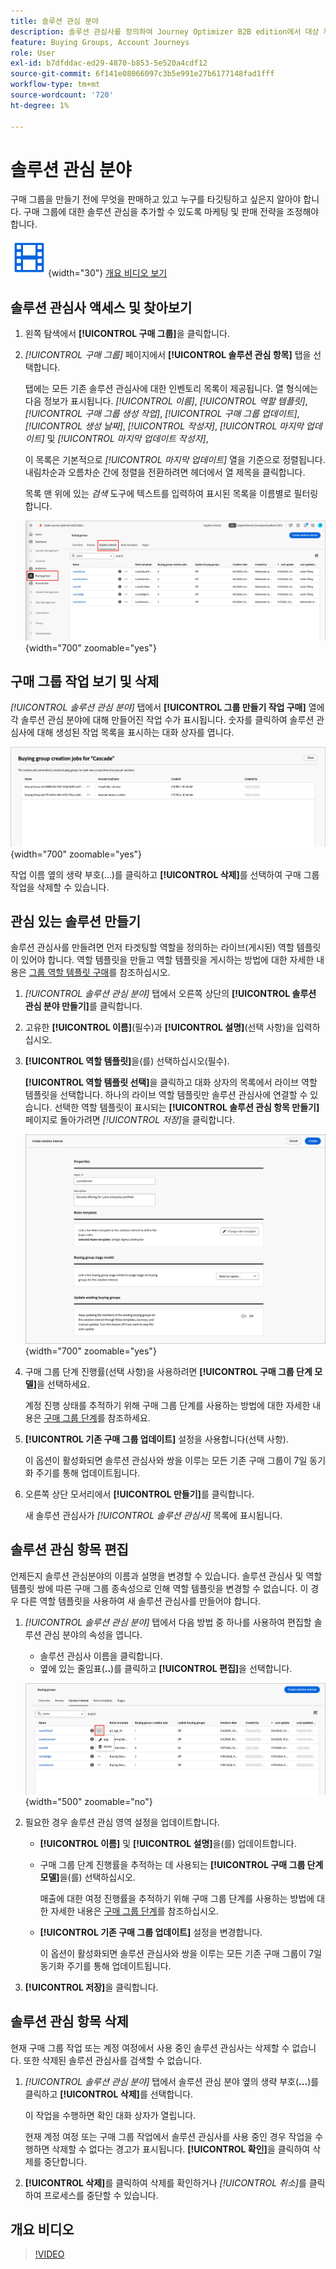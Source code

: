 ```yaml
---
title: 솔루션 관심 분야
description: 솔루션 관심사를 정의하여 Journey Optimizer B2B edition에서 대상 제품을 식별하고 역할 템플릿을 사용하여 구매 그룹을 자동으로 생성합니다.
feature: Buying Groups, Account Journeys
role: User
exl-id: b7dfddac-ed29-4870-b853-5e520a4cdf12
source-git-commit: 6f141e08066097c3b5e991e27b6177148fad1fff
workflow-type: tm+mt
source-wordcount: '720'
ht-degree: 1%

---
```


# 솔루션 관심 분야

구매 그룹을 만들기 전에 무엇을 판매하고 있고 누구를 타깃팅하고 싶은지 알아야 합니다. 구매 그룹에 대한 솔루션 관심을 추가할 수 있도록 마케팅 및 판매 전략을 조정해야 합니다.

![비디오](../../assets/do-not-localize/icon-video.svg){width="30"} [개요 비디오 보기](#overview-video)

## 솔루션 관심사 액세스 및 찾아보기

1. 왼쪽 탐색에서 **[!UICONTROL 구매 그룹]**&#x200B;을 클릭합니다.

1. _[!UICONTROL 구매 그룹]_ 페이지에서 **[!UICONTROL 솔루션 관심 항목]** 탭을 선택합니다.

   탭에는 모든 기존 솔루션 관심사에 대한 인벤토리 목록이 제공됩니다. 열 형식에는 다음 정보가 표시됩니다. _[!UICONTROL 이름]_, _[!UICONTROL 역할 템플릿]_, _[!UICONTROL 구매 그룹 생성 작업]_, _[!UICONTROL 구매 그룹 업데이트]_, _[!UICONTROL 생성 날짜]_, _[!UICONTROL 작성자]_, _[!UICONTROL 마지막 업데이트]_ 및 _[!UICONTROL 마지막 업데이트 작성자]_,

   이 목록은 기본적으로 _[!UICONTROL 마지막 업데이트]_ 열을 기준으로 정렬됩니다. 내림차순과 오름차순 간에 정렬을 전환하려면 헤더에서 열 제목을 클릭합니다.

   목록 맨 위에 있는 _검색_ 도구에 텍스트를 입력하여 표시된 목록을 이름별로 필터링합니다.

   ![솔루션 관심 영역 탭](assets/solution-interest-tab.png){width="700" zoomable="yes"}

## 구매 그룹 작업 보기 및 삭제

_[!UICONTROL 솔루션 관심 분야]_ 탭에서 **[!UICONTROL 그룹 만들기 작업 구매]** 열에 각 솔루션 관심 분야에 대해 만들어진 작업 수가 표시됩니다. 숫자를 클릭하여 솔루션 관심사에 대해 생성된 작업 목록을 표시하는 대화 상자를 엽니다.

![솔루션에 관심이 있는 그룹 작업 구매](assets/buying-group-jobs-for-solution-interest.png){width="700" zoomable="yes"}

작업 이름 옆의 생략 부호(...)를 클릭하고 **[!UICONTROL 삭제]**&#x200B;를 선택하여 구매 그룹 작업을 삭제할 수 있습니다.

## 관심 있는 솔루션 만들기

솔루션 관심사를 만들려면 먼저 타겟팅할 역할을 정의하는 라이브(게시된) 역할 템플릿이 있어야 합니다. 역할 템플릿을 만들고 역할 템플릿을 게시하는 방법에 대한 자세한 내용은 [그룹 역할 템플릿 구매](./buying-groups-role-templates.md)를 참조하십시오.

1. _[!UICONTROL 솔루션 관심 분야]_ 탭에서 오른쪽 상단의 **[!UICONTROL 솔루션 관심 분야 만들기]**&#x200B;를 클릭합니다.

1. 고유한 **[!UICONTROL 이름]**(필수)과 **[!UICONTROL 설명]**(선택 사항)을 입력하십시오.

1. **[!UICONTROL 역할 템플릿]**&#x200B;을(를) 선택하십시오(필수).

   **[!UICONTROL 역할 템플릿 선택]**&#x200B;을 클릭하고 대화 상자의 목록에서 라이브 역할 템플릿을 선택합니다. 하나의 라이브 역할 템플릿만 솔루션 관심사에 연결할 수 있습니다. 선택한 역할 템플릿이 표시되는 **[!UICONTROL 솔루션 관심 항목 만들기]** 페이지로 돌아가려면 _[!UICONTROL 저장]_&#x200B;을 클릭합니다.

   ![솔루션 관심에 역할 템플릿 추가](assets/solution-interest-create.png){width="700" zoomable="yes"}

1. 구매 그룹 단계 진행률(선택 사항)을 사용하려면 **[!UICONTROL 구매 그룹 단계 모델]**&#x200B;을 선택하세요.

   계정 진행 상태를 추적하기 위해 구매 그룹 단계를 사용하는 방법에 대한 자세한 내용은 [구매 그룹 단계](./buying-group-stages.md)를 참조하세요.

1. **[!UICONTROL 기존 구매 그룹 업데이트]** 설정을 사용합니다(선택 사항).

   이 옵션이 활성화되면 솔루션 관심사와 쌍을 이루는 모든 기존 구매 그룹이 7일 동기화 주기를 통해 업데이트됩니다.

1. 오른쪽 상단 모서리에서 **[!UICONTROL 만들기]**&#x200B;를 클릭합니다.

   새 솔루션 관심사가 _[!UICONTROL 솔루션 관심사]_ 목록에 표시됩니다.

## 솔루션 관심 항목 편집

언제든지 솔루션 관심분야의 이름과 설명을 변경할 수 있습니다. 솔루션 관심사 및 역할 템플릿 쌍에 따른 구매 그룹 종속성으로 인해 역할 템플릿을 변경할 수 없습니다. 이 경우 다른 역할 템플릿을 사용하여 새 솔루션 관심사를 만들어야 합니다.

1. _[!UICONTROL 솔루션 관심 분야]_ 탭에서 다음 방법 중 하나를 사용하여 편집할 솔루션 관심 분야의 속성을 엽니다.

   * 솔루션 관심사 이름을 클릭합니다.
   * 옆에 있는 줄임표(**..**)를 클릭하고 **[!UICONTROL 편집]**&#x200B;을 선택합니다.

   ![솔루션 관심 영역 추가 메뉴](assets/solution-interests-more-menu.png){width="500" zoomable="no"}

1. 필요한 경우 솔루션 관심 영역 설정을 업데이트합니다.

   * **[!UICONTROL 이름]** 및 **[!UICONTROL 설명]**&#x200B;을(를) 업데이트합니다.

   * 구매 그룹 단계 진행률을 추적하는 데 사용되는 **[!UICONTROL 구매 그룹 단계 모델]**&#x200B;을(를) 선택하십시오.

     매출에 대한 여정 진행률을 추적하기 위해 구매 그룹 단계를 사용하는 방법에 대한 자세한 내용은 [구매 그룹 단계](./buying-group-stages.md)를 참조하십시오.

   * **[!UICONTROL 기존 구매 그룹 업데이트]** 설정을 변경합니다.

     이 옵션이 활성화되면 솔루션 관심사와 쌍을 이루는 모든 기존 구매 그룹이 7일 동기화 주기를 통해 업데이트됩니다.

1. **[!UICONTROL 저장]**&#x200B;을 클릭합니다.

## 솔루션 관심 항목 삭제

현재 구매 그룹 작업 또는 계정 여정에서 사용 중인 솔루션 관심사는 삭제할 수 없습니다. 또한 삭제된 솔루션 관심사를 검색할 수 없습니다.

1. _[!UICONTROL 솔루션 관심 분야]_ 탭에서 솔루션 관심 분야 옆의 생략 부호(**...**)를 클릭하고 **[!UICONTROL 삭제]**&#x200B;를 선택합니다.

   이 작업을 수행하면 확인 대화 상자가 열립니다.

   현재 계정 여정 또는 구매 그룹 작업에서 솔루션 관심사를 사용 중인 경우 작업을 수행하면 삭제할 수 없다는 경고가 표시됩니다. **[!UICONTROL 확인]**&#x200B;을 클릭하여 삭제를 중단합니다.

1. **[!UICONTROL 삭제]**&#x200B;를 클릭하여 삭제를 확인하거나 _[!UICONTROL 취소]_&#x200B;를 클릭하여 프로세스를 중단할 수 있습니다.

## 개요 비디오

>[!VIDEO](https://video.tv.adobe.com/v/3450120/?learn=on&captions=kor)
